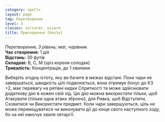 ```yaml
---
category: spells
layout: page
tag: Перетворення
level: 3
classes: sorcerer, wizard
title: Прискорення [Haste]
---
```


_Перетворення, 3 рівень; маг, чарівник_    
**Час створення:** 1 дія    
**Відстань:** 30 футів    
**Складові:** В, С, М (зріз кореня солодки)    
**Тривалість:** Концентрація, до 1 хвилини    

Виберіть згодну істоту, яку ви бачите в межах відстані. Поки чари не завершаться, швидкість цілі подвоюється, вона отримує бонус до КЗ +2, має перевагу на рятівні кидки Спритності та може здійснювати додаткову дію в кожен свій хід. Цю дію можна використати тільки, щоб Атакувати (тільки одна атака зброєю), для Ривка, щоб Відступити, Сховатися чи Використати предмет. Коли чари завершуються, ціль не може переміщуватися чи виконувати дії до кінця свого наступного ходу, бо на неї накочує хвиля летаргії. 
